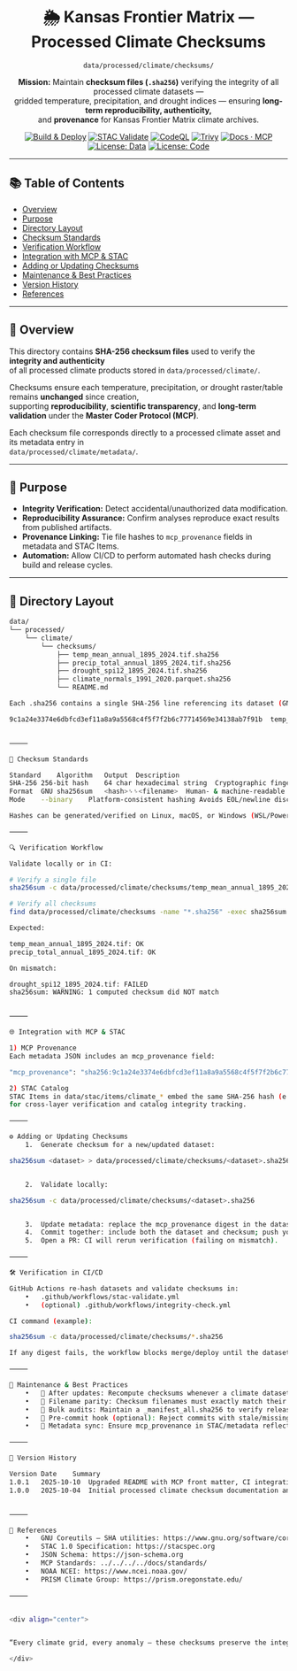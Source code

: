 <div align="center">

# 🌦️ Kansas Frontier Matrix — Processed Climate Checksums  
`data/processed/climate/checksums/`

**Mission:** Maintain **checksum files (`.sha256`)** verifying the integrity of all processed climate datasets —  
gridded temperature, precipitation, and drought indices — ensuring **long-term reproducibility, authenticity,**  
and **provenance** for Kansas Frontier Matrix climate archives.

[![Build & Deploy](https://github.com/bartytime4life/Kansas-Frontier-Matrix/actions/workflows/site.yml/badge.svg)](../../../../.github/workflows/site.yml)
[![STAC Validate](https://github.com/bartytime4life/Kansas-Frontier-Matrix/actions/workflows/stac-validate.yml/badge.svg)](../../../../.github/workflows/stac-validate.yml)
[![CodeQL](https://github.com/bartytime4life/Kansas-Frontier-Matrix/actions/workflows/codeql.yml/badge.svg)](../../../../.github/workflows/codeql.yml)
[![Trivy](https://github.com/bartytime4life/Kansas-Frontier-Matrix/actions/workflows/trivy.yml/badge.svg)](../../../../.github/workflows/trivy.yml)
[![Docs · MCP](https://img.shields.io/badge/Docs-MCP-blue)](../../../../docs/)
[![License: Data](https://img.shields.io/badge/License-CC--BY%204.0-green)](../../../../LICENSE)
[![License: Code](https://img.shields.io/badge/License-MIT-yellow)](../../../../LICENSE)

</div>

---

## 📚 Table of Contents
- [Overview](#overview)
- [Purpose](#purpose)
- [Directory Layout](#directory-layout)
- [Checksum Standards](#checksum-standards)
- [Verification Workflow](#verification-workflow)
- [Integration with MCP & STAC](#integration-with-mcp--stac)
- [Adding or Updating Checksums](#adding-or-updating-checksums)
- [Maintenance & Best Practices](#maintenance--best-practices)
- [Version History](#version-history)
- [References](#references)

---

## 🧠 Overview

This directory contains **SHA-256 checksum files** used to verify the **integrity and authenticity**  
of all processed climate products stored in `data/processed/climate/`.

Checksums ensure each temperature, precipitation, or drought raster/table remains **unchanged** since creation,  
supporting **reproducibility**, **scientific transparency**, and **long-term validation** under the **Master Coder Protocol (MCP)**.

Each checksum file corresponds directly to a processed climate asset and its metadata entry in  
`data/processed/climate/metadata/`.

---

## 🎯 Purpose

- **Integrity Verification:** Detect accidental/unauthorized data modification.  
- **Reproducibility Assurance:** Confirm analyses reproduce exact results from published artifacts.  
- **Provenance Linking:** Tie file hashes to `mcp_provenance` fields in metadata and STAC Items.  
- **Automation:** Allow CI/CD to perform automated hash checks during build and release cycles.  

---

## 🧱 Directory Layout

```bash
data/
└── processed/
    └── climate/
        └── checksums/
            ├── temp_mean_annual_1895_2024.tif.sha256
            ├── precip_total_annual_1895_2024.tif.sha256
            ├── drought_spi12_1895_2024.tif.sha256
            ├── climate_normals_1991_2020.parquet.sha256
            └── README.md

Each .sha256 contains a single SHA-256 line referencing its dataset (GNU Coreutils format):

9c1a24e3374e6dbfcd3ef11a8a9a5568c4f5f7f2b6c77714569e34138ab7f91b  temp_mean_annual_1895_2024.tif


⸻

🧩 Checksum Standards

Standard	Algorithm	Output	Description
SHA-256	256-bit hash	64 char hexadecimal string	Cryptographic fingerprint for file identity
Format	GNU sha256sum	<hash>␠␠<filename>	Human- & machine-readable
Mode	--binary	Platform-consistent hashing	Avoids EOL/newline discrepancies

Hashes can be generated/verified on Linux, macOS, or Windows (WSL/PowerShell equivalents).

⸻

🔍 Verification Workflow

Validate locally or in CI:

# Verify a single file
sha256sum -c data/processed/climate/checksums/temp_mean_annual_1895_2024.tif.sha256

# Verify all checksums
find data/processed/climate/checksums -name "*.sha256" -exec sha256sum -c {} \;

Expected:

temp_mean_annual_1895_2024.tif: OK
precip_total_annual_1895_2024.tif: OK

On mismatch:

drought_spi12_1895_2024.tif: FAILED
sha256sum: WARNING: 1 computed checksum did NOT match


⸻

🌐 Integration with MCP & STAC

1) MCP Provenance
Each metadata JSON includes an mcp_provenance field:

"mcp_provenance": "sha256:9c1a24e3374e6dbfcd3ef11a8a9a5568c4f5f7f2b6c77714569e34138ab7f91b"

2) STAC Catalog
STAC Items in data/stac/items/climate_* embed the same SHA-256 hash (e.g., in properties or assets.checksum:sha256)
for cross-layer verification and catalog integrity tracking.

⸻

⚙️ Adding or Updating Checksums
	1.	Generate checksum for a new/updated dataset:

sha256sum <dataset> > data/processed/climate/checksums/<dataset>.sha256


	2.	Validate locally:

sha256sum -c data/processed/climate/checksums/<dataset>.sha256


	3.	Update metadata: replace the mcp_provenance digest in the dataset’s STAC/metadata JSON.
	4.	Commit together: include both the dataset and checksum; push your branch.
	5.	Open a PR: CI will rerun verification (failing on mismatch).

⸻

🛠️ Verification in CI/CD

GitHub Actions re-hash datasets and validate checksums in:
	•	.github/workflows/stac-validate.yml
	•	(optional) .github/workflows/integrity-check.yml

CI command (example):

sha256sum -c data/processed/climate/checksums/*.sha256

If any digest fails, the workflow blocks merge/deploy until the dataset is corrected and re-hashed.

⸻

🧰 Maintenance & Best Practices
	•	🔄 After updates: Recompute checksums whenever a climate dataset changes.
	•	🧾 Filename parity: Checksum filenames must exactly match their datasets.
	•	📜 Bulk audits: Maintain a _manifest_all.sha256 to verify releases at scale.
	•	🧪 Pre-commit hook (optional): Reject commits with stale/missing checksums.
	•	🧠 Metadata sync: Ensure mcp_provenance in STAC/metadata reflects the latest digest.

⸻

📅 Version History

Version	Date	Summary
1.0.1	2025-10-10	Upgraded README with MCP front matter, CI integration, and best-practice guidance.
1.0.0	2025-10-04	Initial processed climate checksum documentation and hash files.


⸻

📖 References
	•	GNU Coreutils — SHA utilities: https://www.gnu.org/software/coreutils/manual/html_node/sha2-utilities.html
	•	STAC 1.0 Specification: https://stacspec.org
	•	JSON Schema: https://json-schema.org
	•	MCP Standards: ../../../../docs/standards/
	•	NOAA NCEI: https://www.ncei.noaa.gov/
	•	PRISM Climate Group: https://prism.oregonstate.edu/

⸻


<div align="center">


“Every climate grid, every anomaly — these checksums preserve the integrity of Kansas’s atmospheric memory.”

</div>
```